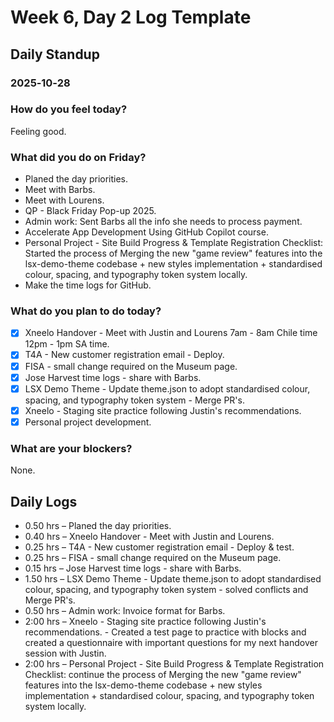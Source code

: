 # Week 6, Day 2 Log Template

## Daily Standup

### 2025‑10‑28

### How do you feel today?

Feeling good.

### What did you do on Friday?

- Planed the day priorities.
- Meet with Barbs.
- Meet with Lourens.
- QP - Black Friday Pop-up 2025.
- Admin work: Sent Barbs all the info she needs to process payment.
- Accelerate App Development Using GitHub Copilot course.
- Personal Project - Site Build Progress & Template Registration Checklist: Started the process of Merging the new "game review" features into the lsx-demo-theme codebase + new styles implementation + standardised colour, spacing, and typography token system locally.
- Make the time logs for GitHub.

### What do you plan to do today?

-   [x] Xneelo Handover - Meet with Justin and Lourens 7am - 8am Chile time 12pm - 1pm SA time.
-   [x] T4A - New customer registration email - Deploy.
-   [x] FISA - small change required on the Museum page.
-   [x] Jose Harvest time logs - share with Barbs.
-   [x] LSX Demo Theme - Update theme.json to adopt standardised colour, spacing, and typography token system - Merge PR's.
-   [x] Xneelo - Staging site practice following Justin's recommendations.
-   [x] Personal project development.

### What are your blockers?

None.

## Daily Logs

-   0.50 hrs – Planed the day priorities.
-   0.40 hrs – Xneelo Handover - Meet with Justin and Lourens.
-   0.25 hrs – T4A - New customer registration email - Deploy & test.
-   0.25 hrs – FISA - small change required on the Museum page.
-   0.15 hrs – Jose Harvest time logs - share with Barbs.
-   1.50 hrs – LSX Demo Theme - Update theme.json to adopt standardised colour, spacing, and typography token system - solved conflicts and Merge PR's.
-   0.50 hrs – Admin work: Invoice format for Barbs.
-   2:00 hrs – Xneelo - Staging site practice following Justin's recommendations. - Created a test page to practice with blocks and created a questionnaire with important questions for my next handover session with Justin.
-   2:00 hrs – Personal Project - Site Build Progress & Template Registration Checklist: continue the process of Merging the new "game review" features into the lsx-demo-theme codebase + new styles implementation + standardised colour, spacing, and typography token system locally.
